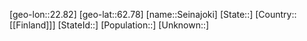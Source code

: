 ﻿---
location: [62.78,22.82]
type: City
tags:
- geo/City


SpocWebEntityId: 34183
isDeleted: false
confidential: public

---
[geo-lon::22.82]
[geo-lat::62.78]
[name::Seinajoki]
[State::]
[Country::[[Finland]]]
[StateId::]
[Population::]
[Unknown::]


